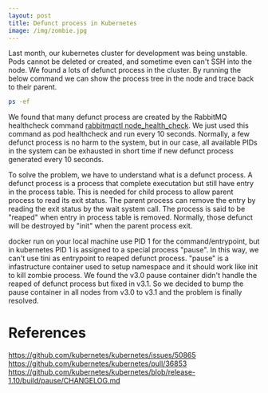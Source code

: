 ```yaml
---
layout: post
title: Defunct process in Kubernetes
image: /img/zombie.jpg
---
```


Last month, our kubernetes cluster for development was being unstable. Pods cannot be deleted or created, and sometime even can't SSH into the node. We found a lots of defunct process in the cluster. By running the below command we can show the process tree in the node and trace back to their parent.

```bash
ps -ef
```

We found that many defunct process are created by the RabbitMQ healthcheck command [rabbitmqctl node_health_check](https://www.rabbitmq.com/rabbitmqctl.8.html#node_health_check). We just used this command as pod healthcheck and run every 10 seconds. Normally, a few defunct process is no harm to the system, but in our case, all available PIDs in the system can be exhausted in short time if new defunct process generated every 10 seconds.

To solve the problem, we have to understand what is a defunct process. A defunct process is a process that complete executation but still have entry in the process table. This is needed for child process to allow parent process to read its exit status. The parent process can remove the entry by reading the exit status by the wait system call. The process is said to be "reaped" when entry in process table is removed. Normally, those defunct will be destroyed by "init" when the parent process exit.

docker run on your local machine use PID 1 for the command/entrypoint, but in kubernetes PID 1 is assigned to a special process "pause". In this way, we can't use tini as entrypoint to reaped defunct process. "pause" is a infastructure container used to setup namespace and it should work like init to kill zombie process. We found the v3.0 pause container didn't handle the reaped of defunct process but fixed in v3.1. So we decided to bump the pause container in all nodes from v3.0 to v3.1 and the problem is finally resolved.

# References
https://github.com/kubernetes/kubernetes/issues/50865
https://github.com/kubernetes/kubernetes/pull/36853
https://github.com/kubernetes/kubernetes/blob/release-1.10/build/pause/CHANGELOG.md

